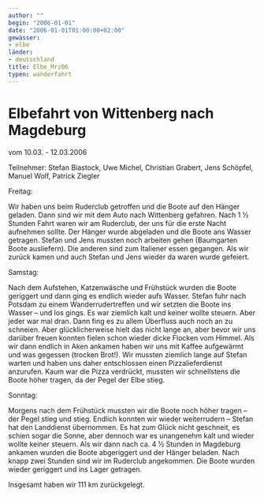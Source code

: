 ```yaml
---
author: ""
begin: "2006-01-01"
date: "2006-01-01T01:00:00+02:00"
gewässer:
- elbe
länder:
- deutschland
title: Elbe_Mrz06
typen: wanderfahrt
---
```




# Elbefahrt von Wittenberg nach Magdeburg


vom 10.03. - 12.03.2006

Teilnehmer: Stefan Biastock, Uwe Michel, Christian Grabert, Jens Schöpfel, Manuel Wolf, Patrick Ziegler

Freitag:

Wir haben uns beim Ruderclub getroffen und die Boote auf den Hänger geladen. Dann sind wir mit dem Auto nach Wittenberg gefahren. Nach 1 ½ Stunden Fahrt waren wir am Ruderclub, der uns für die erste Nacht aufnehmen sollte. Der Hänger wurde abgeladen und die Boote ans Wasser getragen. Stefan und Jens mussten noch arbeiten gehen (Baumgarten Boote ausliefern). Die anderen sind zum Italiener essen gegangen. Als wir zurück kamen und auch Stefan und Jens wieder da waren wurde gefeiert.

Samstag:

Nach dem Aufstehen, Katzenwäsche und Frühstück wurden die Boote geriggert und dann ging es endlich wieder aufs Wasser. Stefan fuhr nach Potsdam zu einem Wanderrudertreffen und wir setzten die Boote ins Wasser – und los gings. Es war ziemlich kalt und keiner wollte steuern. Aber jeder war mal dran. Dann fing es zu allem Überfluss auch noch an zu schneien. Aber glücklicherweise hielt das nicht lange an, aber bevor wir uns darüber freuen konnten fielen schon wieder dicke Flocken vom Himmel. Als wir dann endlich in Aken ankamen haben wir uns mit Kaffee aufgewärmt und was gegessen (trocken Brot!). Wir mussten ziemlich lange auf Stefan warten und haben uns daher entschlossen einen Pizzalieferdienst anzurufen. Kaum war die Pizza verdrückt, mussten wir schnellstens die Boote höher tragen, da der Pegel der Elbe stieg.

Sonntag:

Morgens nach dem Frühstück mussten wir die Boote noch höher tragen – der Pegel stieg und stieg. Endlich konnten wir wieder weiterrudern – Stefan hat den Landdienst übernommen. Es hat zum Glück nicht geschneit, es schien sogar die Sonne, aber dennoch war es unangenehm kalt und wieder wollte keiner steuern. Als wir dann nach ca. 4 ½ Stunden in Magdeburg ankamen wurden die Boote abgeriggert und der Hänger beladen. Nach knapp zwei Stunden sind wir im Ruderclub angekommen. Die Boote wurden wieder geriggert und ins Lager getragen.

Insgesamt haben wir 111 km zurückgelegt.

